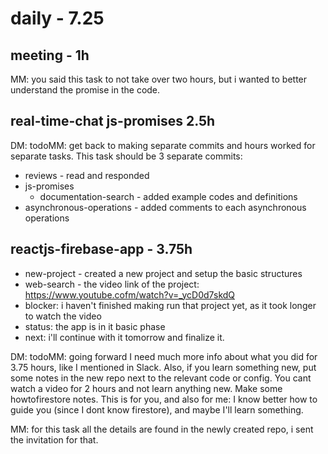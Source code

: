# daily - 7.25

## meeting - 1h

MM: you said this task to not take over two hours, but i wanted to better understand the promise in the code.
## real-time-chat js-promises 2.5h

DM: todoMM: get back to making separate commits and hours worked for separate tasks. This task should be 3 separate commits: 

* reviews - read and responded
* js-promises
  * documentation-search - added example codes and definitions
* asynchronous-operations - added comments to each asynchronous operations


## reactjs-firebase-app - 3.75h
* new-project - created a new project and setup the basic structures
* web-search - the video link of the project: https://www.youtube.cofm/watch?v=_ycD0d7skdQ
* blocker: i haven't finished making run that project yet, as it took longer to watch the video
* status: the app is in it basic phase
* next: i'll continue with it tomorrow and finalize it.

DM: todoMM: going forward I need much more info about what you did for 3.75 hours, like I mentioned in Slack. Also, if you learn something new, put some notes in the new repo next to the relevant code or config. You cant watch a video for 2 hours and not learn anything new. Make some howtofirestore notes. This is for you, and also for me: I know better how to guide you (since I dont know firestore), and maybe I'll learn something.

MM: for this task all the details are found in the newly created repo, i sent the invitation for that. 
